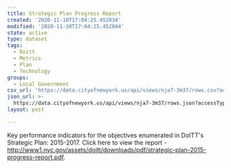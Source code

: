 ```yaml
---
title: Strategic Plan Progress Report
created: '2020-11-10T17:04:25.452034'
modified: '2020-11-10T17:04:25.452044'
state: active
type: dataset
tags:
  - Doitt
  - Metrics
  - Plan
  - Technology
groups:
  - Local Government
csv_url: 'https://data.cityofnewyork.us/api/views/nja7-3m37/rows.csv?accessType=DOWNLOAD'
json_url: >-
  https://data.cityofnewyork.us/api/views/nja7-3m37/rows.json?accessType=DOWNLOAD
layout: post

---
```

Key performance indicators for the objectives enumerated in DoITT's Strategic Plan: 2015-2017. Click here to view the report - http://www1.nyc.gov/assets/doitt/downloads/pdf/strategic-plan-2015-progress-report.pdf.

